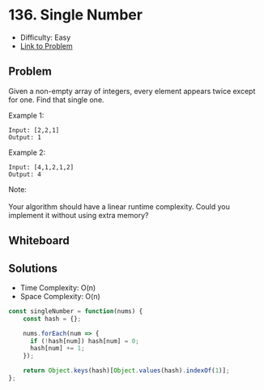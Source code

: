 # 136. Single Number
* Difficulty: Easy
* [Link to Problem](https://leetcode.com/problems/single-number/)

## Problem
Given a non-empty array of integers, every element appears twice except for one. Find that single one.

Example 1:

```
Input: [2,2,1]
Output: 1
```

Example 2:

```
Input: [4,1,2,1,2]
Output: 4
```
Note:\
\
Your algorithm should have a linear runtime complexity. Could you implement it without using extra memory?


## Whiteboard


## Solutions
* Time Complexity: O(n)
* Space Complexity: O(n)

```javascript
const singleNumber = function(nums) {
    const hash = {};

    nums.forEach(num => {
      if (!hash[num]) hash[num] = 0;
      hash[num] += 1;
    });

    return Object.keys(hash)[Object.values(hash).indexOf(1)];
};
```